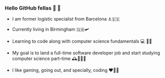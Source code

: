 ### Hello GitHub fellas 👋 👋 

- I am former logistic specialist from Barcelona ⚓️🇪🇸

- Currently living in Birmingham 🇬🇧🛩️ 

- Learning to code along with computer science fundamentals 💻 👨‍💻 

- My goal is to land a full-time software developer job and start studying computer science part-time 🕰️👨🏽‍💼

- I like gaming, going out, and specially, coding ♥️🎉💼

                
